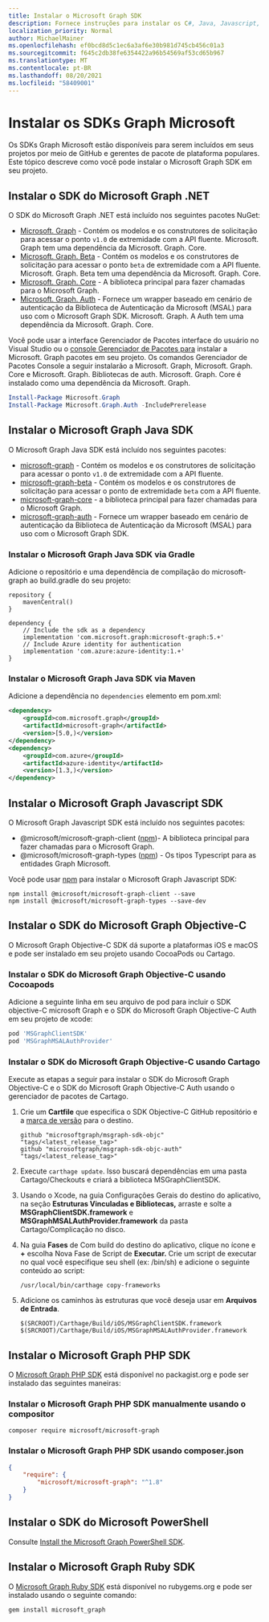 ```yaml
---
title: Instalar o Microsoft Graph SDK
description: Fornece instruções para instalar os C#, Java, Javascript, Objective-C, PHP e Ruby Microsoft Graph SDKs.
localization_priority: Normal
author: MichaelMainer
ms.openlocfilehash: ef0bcd8d5c1ec6a3af6e30b981d745cb456c01a3
ms.sourcegitcommit: f645c2db38fe6354422a96b54569af53cd65b967
ms.translationtype: MT
ms.contentlocale: pt-BR
ms.lasthandoff: 08/20/2021
ms.locfileid: "58409001"
---
```

# <a name="install-the-microsoft-graph-sdks"></a>Instalar os SDKs Graph Microsoft

Os SDKs Graph Microsoft estão disponíveis para serem incluídos em seus projetos por meio de GitHub e gerentes de pacote de plataforma populares. Este tópico descreve como você pode instalar o Microsoft Graph SDK em seu projeto.

## <a name="install-the-microsoft-graph-net-sdk"></a>Instalar o SDK do Microsoft Graph .NET

O SDK do Microsoft Graph .NET está incluído nos seguintes pacotes NuGet:

- [Microsoft. Graph](https://github.com/microsoftgraph/msgraph-sdk-dotnet) - Contém os modelos e os construtores de solicitação para acessar o ponto `v1.0` de extremidade com a API fluente. Microsoft. Graph tem uma dependência da Microsoft. Graph. Core.
- [Microsoft. Graph. Beta](https://github.com/microsoftgraph/msgraph-beta-sdk-dotnet) - Contém os modelos e os construtores de solicitação para acessar o ponto `beta` de extremidade com a API fluente. Microsoft. Graph. Beta tem uma dependência da Microsoft. Graph. Core.
- [Microsoft. Graph. Core](https://github.com/microsoftgraph/msgraph-sdk-dotnet) - A biblioteca principal para fazer chamadas para o Microsoft Graph.
- [Microsoft. Graph. Auth](https://github.com/microsoftgraph/msgraph-sdk-dotnet-auth) - Fornece um wrapper baseado em cenário de autenticação da Biblioteca de Autenticação da Microsoft (MSAL) para uso com o Microsoft Graph SDK. Microsoft. Graph. A Auth tem uma dependência da Microsoft. Graph. Core.

Você pode usar a interface Gerenciador de Pacotes interface do usuário no Visual Studio ou o [console Gerenciador de Pacotes para](/nuget/quickstart/install-and-use-a-package-in-visual-studio) instalar a Microsoft. Graph pacotes em seu projeto. Os comandos Gerenciador de Pacotes Console a seguir instalarão a Microsoft. Graph, Microsoft. Graph. Core e Microsoft. Graph. Bibliotecas de auth. Microsoft. Graph. Core é instalado como uma dependência da Microsoft. Graph.

```PowerShell
Install-Package Microsoft.Graph
Install-Package Microsoft.Graph.Auth -IncludePrerelease
```

## <a name="install-the-microsoft-graph-java-sdk"></a>Instalar o Microsoft Graph Java SDK

O Microsoft Graph Java SDK está incluído nos seguintes pacotes:

- [microsoft-graph](https://github.com/microsoftgraph/msgraph-sdk-java) - Contém os modelos e os construtores de solicitação para acessar o ponto `v1.0` de extremidade com a API fluente.
- [microsoft-graph-beta](https://github.com/microsoftgraph/msgraph-beta-sdk-java) - Contém os modelos e os construtores de solicitação para acessar o ponto de extremidade `beta` com a API fluente.
- [microsoft-graph-core](https://github.com/microsoftgraph/msgraph-sdk-java-core) - a biblioteca principal para fazer chamadas para o Microsoft Graph.
- [microsoft-graph-auth](https://github.com/microsoftgraph/msgraph-sdk-java-auth) - Fornece um wrapper baseado em cenário de autenticação da Biblioteca de Autenticação da Microsoft (MSAL) para uso com o Microsoft Graph SDK.

### <a name="install-the-microsoft-graph-java-sdk-via-gradle"></a>Instalar o Microsoft Graph Java SDK via Gradle

Adicione o repositório e uma dependência de compilação do microsoft-graph ao build.gradle do seu projeto:

```Gradle
repository {
    mavenCentral()
}

dependency {
    // Include the sdk as a dependency
    implementation 'com.microsoft.graph:microsoft-graph:5.+'
    // Include Azure identity for authentication
    implementation 'com.azure:azure-identity:1.+'
}
```

### <a name="install-the-microsoft-graph-java-sdk-via-maven"></a>Instalar o Microsoft Graph Java SDK via Maven

Adicione a dependência no `dependencies` elemento em pom.xml:

```xml
<dependency>
    <groupId>com.microsoft.graph</groupId>
    <artifactId>microsoft-graph</artifactId>
    <version>[5.0,)</version>
</dependency>
<dependency>
    <groupId>com.azure</groupId>
    <artifactId>azure-identity</artifactId>
    <version>[1.3,)</version>
</dependency>
```

## <a name="install-the-microsoft-graph-javascript-sdk"></a>Instalar o Microsoft Graph Javascript SDK

O Microsoft Graph Javascript SDK está incluído nos seguintes pacotes:

- @microsoft/microsoft-graph-client ([npm](https://www.npmjs.com/package/@microsoft/microsoft-graph-client))- A biblioteca principal para fazer chamadas para o Microsoft Graph.
- @microsoft/microsoft-graph-types ([npm](https://www.npmjs.com/package/@microsoft/microsoft-graph-types)) - Os tipos Typescript para as entidades Graph Microsoft.

Você pode usar [npm](https://www.npmjs.com) para instalar o Microsoft Graph Javascript SDK:

```Shell
npm install @microsoft/microsoft-graph-client --save
npm install @microsoft/microsoft-graph-types --save-dev
```

## <a name="install-the-microsoft-graph-objective-c-sdk"></a>Instalar o SDK do Microsoft Graph Objective-C

O Microsoft Graph Objective-C SDK dá suporte a plataformas iOS e macOS e pode ser instalado em seu projeto usando CocoaPods ou Cartago.

### <a name="install-the-microsoft-graph-objective-c-sdk-using-cocoapods"></a>Instalar o SDK do Microsoft Graph Objective-C usando Cocoapods

Adicione a seguinte linha em seu arquivo de pod para incluir o SDK objective-C microsoft Graph e o SDK do Microsoft Graph Objective-C Auth em seu projeto de xcode:

```ruby
pod 'MSGraphClientSDK'
pod 'MSGraphMSALAuthProvider'
```

### <a name="install-the-microsoft-graph-objective-c-sdk-using-carthage"></a>Instalar o SDK do Microsoft Graph Objective-C usando Cartago

Execute as etapas a seguir para instalar o SDK do Microsoft Graph Objective-C e o [](https://github.com/Carthage/Carthage) SDK do Microsoft Graph Objective-C Auth usando o gerenciador de pacotes de Cartago.

1. Crie um **Cartfile** que especifica o SDK Objective-C GitHub repositório e a [marca de versão](https://github.com/microsoftgraph/msgraph-sdk-objc/releases) para o destino.

    ```text
    github "microsoftgraph/msgraph-sdk-objc" "tags/<latest_release_tag>"
    github "microsoftgraph/msgraph-sdk-objc-auth" "tags/<latest_release_tag>"
    ```

1. Execute `carthage update`. Isso buscará dependências em uma pasta Cartago/Checkouts e criará a biblioteca MSGraphClientSDK.

1. Usando o Xcode, na  guia Configurações Gerais do destino do aplicativo, na seção **Estruturas Vinculadas e Bibliotecas,** arraste e solte a **MSGraphClientSDK.framework** e **MSGraphMSALAuthProvider.framework** da pasta Cartago/Complicação no disco.

1. Na guia **Fases** de Com build do destino do aplicativo, clique no ícone e **+** escolha Nova Fase de Script de **Executar.** Crie um script de executar no qual você especifique seu shell (ex: /bin/sh) e adicione o seguinte conteúdo ao script:

    ```Shell
    /usr/local/bin/carthage copy-frameworks
    ```

1. Adicione os caminhos às estruturas que você deseja usar em **Arquivos de Entrada**.

    ```Shell
    $(SRCROOT)/Carthage/Build/iOS/MSGraphClientSDK.framework
    $(SRCROOT)/Carthage/Build/iOS/MSGraphMSALAuthProvider.framework
    ```

## <a name="install-the-microsoft-graph-php-sdk"></a>Instalar o Microsoft Graph PHP SDK

O [Microsoft Graph PHP SDK](https://github.com/microsoftgraph/msgraph-sdk-php) está disponível no packagist.org e pode ser instalado das seguintes maneiras: [](https://packagist.org/packages/microsoft/microsoft-graph)

### <a name="install-the-microsoft-graph-php-sdk-manually-using-composer"></a>Instalar o Microsoft Graph PHP SDK manualmente usando o compositor

```Shell
composer require microsoft/microsoft-graph
```

### <a name="install-the-microsoft-graph-php-sdk-using-composerjson"></a>Instalar o Microsoft Graph PHP SDK usando composer.json

```json
{
    "require": {
        "microsoft/microsoft-graph": "^1.8"
    }
}
```

## <a name="install-the-microsoft-powershell-sdk"></a>Instalar o SDK do Microsoft PowerShell

Consulte [Install the Microsoft Graph PowerShell SDK](../powershell/installation.md).

## <a name="install-the-microsoft-graph-ruby-sdk"></a>Instalar o Microsoft Graph Ruby SDK

O [Microsoft Graph Ruby SDK](https://github.com/microsoftgraph/msgraph-sdk-ruby) está [](https://rubygems.org/) disponível no rubygems.org e pode ser instalado usando o seguinte comando:

```ruby
gem install microsoft_graph
```
